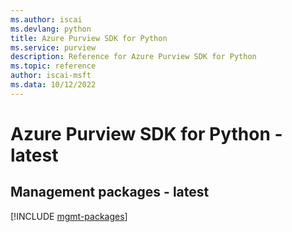 ```yaml
---
ms.author: iscai
ms.devlang: python
title: Azure Purview SDK for Python
ms.service: purview
description: Reference for Azure Purview SDK for Python
ms.topic: reference
author: iscai-msft
ms.data: 10/12/2022
---
```

# Azure Purview SDK for Python - latest

## Management packages - latest
[!INCLUDE [mgmt-packages](purview-mgmt-index.md)]